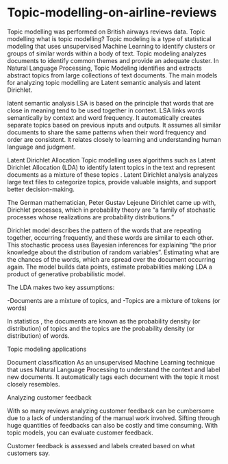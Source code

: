 # Topic-modelling-on-airline-reviews
Topic modelling was performed on British airways reviews data.
Topic modelling
what is topic modelling?
Topic modeling is a type of statistical modeling that uses unsupervised Machine Learning to identify clusters or groups of similar words within a body of text. Topic modeling analyzes documents to identify common themes and provide an adequate cluster. In Natural Language Processing, Topic Modeling identifies and extracts abstract topics from large collections of text documents. The main models for analyzing topic modelling are Latent semantic analysis and latent Dirichlet.

latent semantic analysis
LSA is based on the principle that words that are close in meaning tend to be used together in context. LSA links words semantically by context and word frequency. It automatically creates separate topics based on previous inputs and outputs. It assumes all similar documents to share the same patterns when their word frequency and order are consistent. It relates closely to learning and understanding human language and judgment.


Latent Dirichlet Allocation
 Topic modelling uses algorithms such as Latent Dirichlet Allocation (LDA) to identify latent topics in the text and represent documents as a mixture of these topics . Latent Dirichlet analysis analyzes large text files to categorize topics, provide valuable insights, and support better decision-making.

The German mathematician, Peter Gustav Lejeune Dirichlet came up with, Dirichlet processes, which in probability theory are “a family of stochastic processes whose realizations are probability distributions.”

Dirichlet model describes the pattern of the words that are repeating together, occurring frequently, and these words are similar to each other. This stochastic process uses Bayesian inferences for explaining “the prior knowledge about the distribution of random variables”. Estimating what are the chances of the words, which are spread over the document occurring again. The model builds data points, estimate probabilities making  LDA  a product of generative probabilistic model.

The LDA makes two key assumptions:

-Documents are a mixture of topics, and
-Topics are a mixture of tokens (or words)

In statistics , the documents are known as the probability density (or distribution) of topics and the topics are the probability density (or distribution) of words.

Topic modeling applications

Document classification
As an unsupervised Machine Learning technique that uses Natural Language Processing to understand the context and label new documents. It automatically tags each document with the topic it most closely resembles.

Analyzing customer feedback

With so many reviews  analyzing customer feedback can be cumbersome due to a lack of understanding of the manual work involved. Sifting through huge quantities of feedbacks can also be costly and time consuming. With topic models, you can evaluate customer feedback.

Customer feedback is assessed and labels created based on what customers say. 
